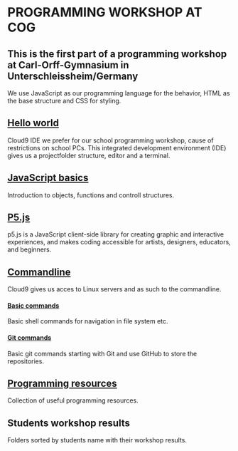 # PROGRAMMING WORKSHOP AT COG

## This is the first part of a programming workshop at Carl-Orff-Gymnasium in Unterschleissheim/Germany

We use JavaScript as our programming language for the behavior,
HTML as the base structure and CSS for styling.

## [Hello world](https://github.com/Goyapa/COG-01/tree/master/hello-world)
Cloud9 IDE we prefer for our school programming workshop, cause of restrictions on school PCs.
This integrated development environment (IDE) gives us a projectfolder structure, editor and a terminal.

## [JavaScript basics](https://github.com/Goyapa/COG-01/tree/master/javascript-basics)
Introduction to objects, functions and controll structures.

## [P5.js](https://github.com/Goyapa/COG-01/tree/master/p5js)
p5.js is a JavaScript client-side library for creating graphic and interactive experiences,
and makes coding accessible for artists, designers, educators, and beginners.

## [Commandline](https://github.com/Goyapa/COG-01/tree/master/commandline)
Cloud9 gives us acces to Linux servers and as such to the commandline.

#### [Basic commands](https://github.com/Goyapa/COG-01/tree/master/commandline/Basic-cammands)
Basic shell commands for navigation in file system etc.

#### [Git commands](https://github.com/Goyapa/COG-01/tree/master/commandline/Git-commands)
Basic git commands starting with Git and use GitHub to store the repositories.

## [Programming resources](https://github.com/Goyapa/COG-01/tree/master/programming-resources)
Collection of useful programming resources.

## Students workshop results
Folders sorted by students name with their workshop results.